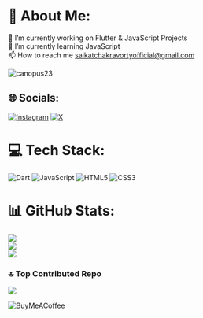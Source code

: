 # 💫 About Me:
🔭 I’m currently working on Flutter & JavaScript Projects<br>🌱 I’m currently learning JavaScript<br>📫 How to reach me saikatchakravortyofficial@gmail.com

<p align="left"> <img src="https://komarev.com/ghpvc/?username=canopus23&label=Profile%20views&color=0e75b6&style=flat" alt="canopus23" /> </p>

## 🌐 Socials:
[![Instagram](https://img.shields.io/badge/Instagram-%23E4405F.svg?logo=Instagram&logoColor=white)](https://www.instagram.com/saaiiikat) [![X](https://img.shields.io/badge/X-black.svg?logo=X&logoColor=white)](https://twitter.com/saaiiikat) 

# 💻 Tech Stack:
![Dart](https://img.shields.io/badge/dart-%230175C2.svg?style=flat&logo=dart&logoColor=white) ![JavaScript](https://img.shields.io/badge/javascript-%23323330.svg?style=flat&logo=javascript&logoColor=%23F7DF1E) ![HTML5](https://img.shields.io/badge/html5-%23E34F26.svg?style=flat&logo=html5&logoColor=white) ![CSS3](https://img.shields.io/badge/css3-%231572B6.svg?style=flat&logo=css3&logoColor=white)
# 📊 GitHub Stats:
![](https://github-readme-stats.vercel.app/api?username=Canopus23&theme=algolia&hide_border=false&include_all_commits=true&count_private=true)<br/>
![](https://github-readme-streak-stats.herokuapp.com/?user=Canopus23&theme=algolia&hide_border=false)<br/>
![](https://github-readme-stats.vercel.app/api/top-langs/?username=Canopus23&theme=algolia&hide_border=false&include_all_commits=true&count_private=true&layout=compact)

### 🔝 Top Contributed Repo
![](https://github-contributor-stats.vercel.app/api?username=Canopus23&limit=5&theme=algolia&combine_all_yearly_contributions=true)
 
  [![BuyMeACoffee](https://img.shields.io/badge/Buy%20Me%20a%20Coffee-ffdd00?style=for-the-badge&logo=buy-me-a-coffee&logoColor=black)](https://buymeacoffee.com/saikat_canopus) 

  
<!-- Proudly created with GPRM ( https://gprm.itsvg.in ) -->

